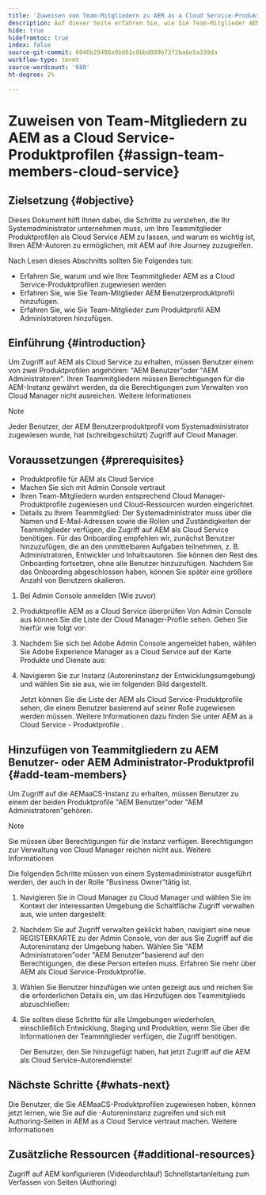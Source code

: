 ```yaml
---
title: 'Zuweisen von Team-Mitgliedern zu AEM as a Cloud Service-Produktprofilen '
description: Auf dieser Seite erfahren Sie, wie Sie Team-Mitglieder AEM as a Cloud Service-Produktprofilen zuweisen.
hide: true
hidefromtoc: true
index: false
source-git-commit: 6046b29408a9bd61c8bbd809b73f2ba6e5a339da
workflow-type: tm+mt
source-wordcount: '680'
ht-degree: 2%

---
```



# Zuweisen von Team-Mitgliedern zu AEM as a Cloud Service-Produktprofilen {#assign-team-members-cloud-service}

## Zielsetzung {#objective}

Dieses Dokument hilft Ihnen dabei, die Schritte zu verstehen, die Ihr Systemadministrator unternehmen muss, um Ihre Teammitglieder Produktprofilen als Cloud Service AEM zu lassen, und warum es wichtig ist, Ihren AEM-Autoren zu ermöglichen, mit AEM auf ihre Journey zuzugreifen.

Nach Lesen dieses Abschnitts sollten Sie Folgendes tun:

* Erfahren Sie, warum und wie Ihre Teammitglieder AEM as a Cloud Service-Produktprofilen zugewiesen werden
* Erfahren Sie, wie Sie Team-Mitglieder AEM Benutzerproduktprofil hinzufügen.
* Erfahren Sie, wie Sie Team-Mitglieder zum Produktprofil AEM Administratoren hinzufügen.


## Einführung {#introduction}

Um Zugriff auf AEM als Cloud Service zu erhalten, müssen Benutzer einem von zwei Produktprofilen angehören: &quot;AEM Benutzer&quot;oder &quot;AEM Administratoren&quot;. Ihren Teammitgliedern müssen Berechtigungen für die AEM-Instanz gewährt werden, da die Berechtigungen zum Verwalten von Cloud Manager nicht ausreichen. Weitere Informationen

>[!NOTE]
>Jeder Benutzer, der AEM Benutzerproduktprofil vom Systemadministrator zugewiesen wurde, hat (schreibgeschützt) Zugriff auf Cloud Manager.

## Voraussetzungen {#prerequisites}

* Produktprofile für AEM als Cloud Service
* Machen Sie sich mit Admin Console vertraut
* Ihren Team-Mitgliedern wurden entsprechend Cloud Manager-Produktprofile zugewiesen und Cloud-Ressourcen wurden eingerichtet.
* Details zu Ihrem Teammitglied: Der Systemadministrator muss über die Namen und E-Mail-Adressen sowie die Rollen und Zuständigkeiten der Teammitglieder verfügen, die Zugriff auf AEM als Cloud Service benötigen. Für das Onboarding empfehlen wir, zunächst Benutzer hinzuzufügen, die an den unmittelbaren Aufgaben teilnehmen, z. B. Administratoren, Entwickler und Inhaltsautoren. Sie können den Rest des Onboarding fortsetzen, ohne alle Benutzer hinzuzufügen. Nachdem Sie das Onboarding abgeschlossen haben, können Sie später eine größere Anzahl von Benutzern skalieren.


1. Bei Admin Console anmelden
(Wie zuvor)

1. Produktprofile AEM as a Cloud Service überprüfen
Von Admin Console aus können Sie die Liste der Cloud Manager-Profile sehen. Gehen Sie hierfür wie folgt vor:

1. Nachdem Sie sich bei Adobe Admin Console angemeldet haben, wählen Sie Adobe Experience Manager as a Cloud Service auf der Karte Produkte und Dienste aus:

1. Navigieren Sie zur Instanz (Autoreninstanz der Entwicklungsumgebung) und wählen Sie sie aus, wie im folgenden Bild dargestellt.



   Jetzt können Sie die Liste der AEM als Cloud Service-Produktprofile sehen, die einem Benutzer basierend auf seiner Rolle zugewiesen werden müssen. Weitere Informationen dazu finden Sie unter AEM as a Cloud Service - Produktprofile .




## Hinzufügen von Teammitgliedern zu AEM Benutzer- oder AEM Administrator-Produktprofil {#add-team-members}

Um Zugriff auf die AEMaaCS-Instanz zu erhalten, müssen Benutzer zu einem der beiden Produktprofile &quot;AEM Benutzer&quot;oder &quot;AEM Administratoren&quot;gehören.

>[!NOTE]
>Sie müssen über Berechtigungen für die Instanz verfügen. Berechtigungen zur Verwaltung von Cloud Manager reichen nicht aus. Weitere Informationen

Die folgenden Schritte müssen von einem Systemadministrator ausgeführt werden, der auch in der Rolle &quot;Business Owner&quot;tätig ist.

1. Navigieren Sie in Cloud Manager zu Cloud Manager und wählen Sie im Kontext der interessanten Umgebung die Schaltfläche Zugriff verwalten aus, wie unten dargestellt:

1. Nachdem Sie auf Zugriff verwalten geklickt haben, navigiert eine neue REGISTERKARTE zu der Admin Console, von der aus Sie Zugriff auf die Autoreninstanz der Umgebung haben. Wählen Sie &quot;AEM Administratoren&quot;oder &quot;AEM Benutzer&quot;basierend auf den Berechtigungen, die diese Person erteilen muss. Erfahren Sie mehr über AEM als Cloud Service-Produktprofile.

1. Wählen Sie Benutzer hinzufügen wie unten gezeigt aus und reichen Sie die erforderlichen Details ein, um das Hinzufügen des Teammitglieds abzuschließen:


1. Sie sollten diese Schritte für alle Umgebungen wiederholen, einschließlich Entwicklung, Staging und Produktion, wenn Sie über die Informationen der Teammitglieder verfügen, die Zugriff benötigen.

   Der Benutzer, den Sie hinzugefügt haben, hat jetzt Zugriff auf die AEM als Cloud Service-Autorendienste!


## Nächste Schritte {#whats-next}

Die Benutzer, die Sie AEMaaCS-Produktprofilen zugewiesen haben, können jetzt lernen, wie Sie auf die -Autoreninstanz zugreifen und sich mit Authoring-Seiten in AEM as a Cloud Service vertraut machen. Weitere Informationen

## Zusätzliche Ressourcen {#additional-resources}

Zugriff auf AEM konfigurieren (Videodurchlauf)
Schnellstartanleitung zum Verfassen von Seiten (Authoring)
